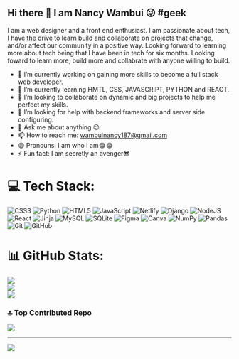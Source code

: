 ## Hi there 👋 I am Nancy Wambui 😜 #geek
I am a web designer and a front end enthusiast. I am passionate about tech, I have the drive to learn build and collaborate on projects that change, and/or affect our community in  a positive way. Looking forward to learning more about tech being that I have been in tech for six months. Looking foward to learn more, build more and collabrate with anyone willing to build.

- 🔭 I’m currently working on gaining more skills to become a full stack web developer.
- 🌱 I’m currently learning HMTL, CSS, JAVASCRIPT, PYTHON and REACT.
- 👯 I’m looking to collaborate on dynamic and big projects to help me perfect my skills.
- 🤔 I’m looking for help with backend frameworks and server side configuring.
- 💬 Ask me about anything 😉
- 📫 How to reach me: wambuinancy187@gmail.com
- 😄 Pronouns: I am who I am😂😂
- ⚡ Fun fact: I am secretly an avenger😎


# 💻 Tech Stack:
![CSS3](https://img.shields.io/badge/css3-%231572B6.svg?style=for-the-badge&logo=css3&logoColor=white) ![Python](https://img.shields.io/badge/python-3670A0?style=for-the-badge&logo=python&logoColor=ffdd54) ![HTML5](https://img.shields.io/badge/html5-%23E34F26.svg?style=for-the-badge&logo=html5&logoColor=white) ![JavaScript](https://img.shields.io/badge/javascript-%23323330.svg?style=for-the-badge&logo=javascript&logoColor=%23F7DF1E) ![Netlify](https://img.shields.io/badge/netlify-%23000000.svg?style=for-the-badge&logo=netlify&logoColor=#00C7B7) ![Django](https://img.shields.io/badge/django-%23092E20.svg?style=for-the-badge&logo=django&logoColor=white) ![NodeJS](https://img.shields.io/badge/node.js-6DA55F?style=for-the-badge&logo=node.js&logoColor=white) ![React](https://img.shields.io/badge/react-%2320232a.svg?style=for-the-badge&logo=react&logoColor=%2361DAFB) ![Jinja](https://img.shields.io/badge/jinja-white.svg?style=for-the-badge&logo=jinja&logoColor=black) ![MySQL](https://img.shields.io/badge/mysql-4479A1.svg?style=for-the-badge&logo=mysql&logoColor=white) ![SQLite](https://img.shields.io/badge/sqlite-%2307405e.svg?style=for-the-badge&logo=sqlite&logoColor=white) ![Figma](https://img.shields.io/badge/figma-%23F24E1E.svg?style=for-the-badge&logo=figma&logoColor=white) ![Canva](https://img.shields.io/badge/Canva-%2300C4CC.svg?style=for-the-badge&logo=Canva&logoColor=white) ![NumPy](https://img.shields.io/badge/numpy-%23013243.svg?style=for-the-badge&logo=numpy&logoColor=white) ![Pandas](https://img.shields.io/badge/pandas-%23150458.svg?style=for-the-badge&logo=pandas&logoColor=white) ![Git](https://img.shields.io/badge/git-%23F05033.svg?style=for-the-badge&logo=git&logoColor=white) ![GitHub](https://img.shields.io/badge/github-%23121011.svg?style=for-the-badge&logo=github&logoColor=white)
# 📊 GitHub Stats:
![](https://github-readme-stats.vercel.app/api?username=missynancy&theme=dark&hide_border=false&include_all_commits=true&count_private=true)<br/>
![](https://github-readme-streak-stats.herokuapp.com/?user=missynancy&theme=dark&hide_border=false)<br/>
![](https://github-readme-stats.vercel.app/api/top-langs/?username=missynancy&theme=dark&hide_border=false&include_all_commits=true&count_private=true&layout=compact)

### 🔝 Top Contributed Repo
![](https://github-contributor-stats.vercel.app/api?username=missynancy&limit=5&theme=dark&combine_all_yearly_contributions=true)

---
[![](https://visitcount.itsvg.in/api?id=missynancy&icon=0&color=0)](https://visitcount.itsvg.in)

<!-- Proudly created with GPRM ( https://gprm.itsvg.in ) -->

